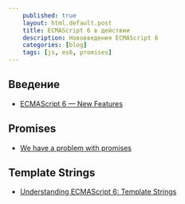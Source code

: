 ```yaml
---
    published: true
    layout: html.default.post
    title: ECMAScript 6 в действии
    description: Нововведения ECMAScript 6
    categories: [blog]
    tags: [js, es6, promises]
---
```



## Введение
*   [ECMAScript 6 — New Features](http://es6-features.org/)


## Promises
*   [We have a problem with promises](http://pouchdb.com/2015/05/18/we-have-a-problem-with-promises.html)


## Template Strings
*   [Understanding ECMAScript 6: Template Strings](http://www.sitepoint.com/understanding-ecmascript-6-template-strings/)